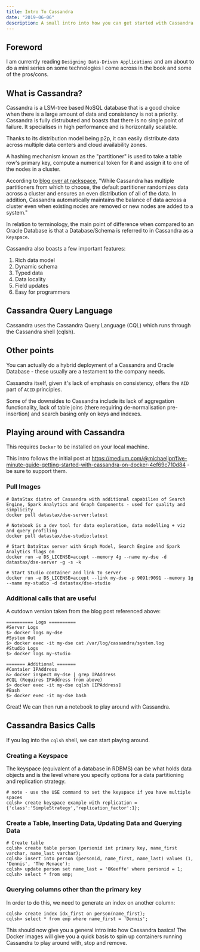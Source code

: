 ```yaml
---
title: Intro To Cassandra
date: "2019-06-06"
description: A small intro into how you can get started with Cassandra using Docker and basic syntax.
---
```




## Foreword

I am currently reading `Designing Data-Driven Applications` and am about to do a mini series on some technologies I come across in the book and some of the pros/cons.



## What is Cassandra?

Cassandra is a LSM-tree based NoSQL database that is a good choice when there is a large amount of data and consistency is not a priority. Cassandra is fully distrubuted and boasts that there is no single point of failure. It specialises in high performance and is horizontally scalable.

Thanks to its distribution model being p2p, it can easily distribute data across multiple data centers and cloud availability zones.

A hashing mechanism known as the "partitioner" is used to take a table row's primary key, compute a numerical token for it and assign it to one of the nodes in a cluster.

According to [blog over at rackspace](https://support.rackspace.com/how-to/introduction-to-cassandra/), "While Cassandra has multiple partitioners from which to choose, the default partitioner randomizes data across a cluster and ensures an even distribution of all of the data. In addition, Cassandra automatically maintains the balance of data across a cluster even when existing nodes are removed or new nodes are added to a system."

In relation to terminology, the main point of difference when compared to an Oracle Database is that a Database/Schema is referred to in Cassandra as a `Keyspace`.

Cassandra also boasts a few important features:

1. Rich data model
2. Dynamic schema
3. Typed data
4. Data locality
5. Field updates
6. Easy for programmers



## Cassandra Query Language

Cassandra uses the Cassandra Query Language (CQL) which runs through the Cassandra shell (cqlsh).



## Other points

You can actually do a hybrid deployment of a Cassandra and Oracle Database - these usually are a testament to the company needs.

Cassandra itself, given it's lack of emphasis on consistency, offers the `AID` part of `ACID` principles.

Some of the downsides to Cassandra include its lack of aggregation functionality, lack of table joins (there requiring de-normalisation pre-insertion) and search basing only on keys and indexes.



## Playing around with Cassandra

This requires `Docker` to be installed on your local machine.

This intro follows the initial post at https://medium.com/@michaeljpr/five-minute-guide-getting-started-with-cassandra-on-docker-4ef69c710d84 - be sure to support them.

### Pull Images

```shell
# DataStax distro of Cassandra with additional capabilies of Search Engine, Spark Analytics and Graph Components - used for quality and simplicity
docker pull datastax/dse-server:latest

# Notebook is a dev tool for data exploration, data modelling + viz and query profiling
docker pull datastax/dse-studio:latest

# Start DataStax server with Graph Model, Search Engine and Spark Analytics flags on
docker run -e DS_LICENSE=accept --memory 4g --name my-dse -d datastax/dse-server -g -s -k

# Start Studio container and link to server
docker run -e DS_LICENSE=accept --link my-dse -p 9091:9091 --memory 1g --name my-studio -d datastax/dse-studio
```

### Additional calls that are useful

A cutdown version taken from the blog post referenced above:

```shell
========== Logs ==========
#Server Logs
$> docker logs my-dse
#System Out
$> docker exec -it my-dse cat /var/log/cassandra/system.log
#Studio Logs
$> docker logs my-studio

======= Additional =======
#Contaier IPAddress
&> docker inspect my-dse | grep IPAddress
#CQL (Requires IPAddress from above)
$> docker exec -it my-dse cqlsh [IPAddress]
#Bash
$> docker exec -it my-dse bash
```

Great! We can then run a notebook to play around with Cassandra.



## Cassandra Basics Calls

If you log into the `cqlsh` shell, we can start playing around.

### Creating a Keyspace

The keyspace (equivalent of a database in RDBMS) can be what holds data objects and is the level where you specify options for a data partitioning and replication strategy.

```shell
# note - use the USE command to set the keyspace if you have multiple spaces
cqlsh> create keyspace example with replication = {'class':'SimpleStrategy','replication_factor':1};
```

### Create a Table, Inserting Data, Updating Data and Querying Data

```shell
# Create table
cqlsh> create table person (personid int primary key, name_first varchar, name_last varchar);
cqlsh> insert into person (personid, name_first, name_last) values (1, 'Dennis', 'The Menace');
cqlsh> update person set name_last = 'OKeeffe' where personid = 1;
cqlsh> select * from emp;
```

### Querying columns other than the primary key

In order to do this, we need to generate an index on another column:

```shell
cqlsh> create index idx_first on person(name_first);
cqlsh> select * from emp where name_first = 'Dennis';
```

This should now give you a general intro into how Cassandra basics! The Docker images will give you a quick basis to spin up containers running Cassandra to play around with, stop and remove.
